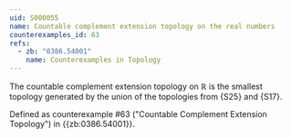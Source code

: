 ```yaml
---
uid: S000055
name: Countable complement extension topology on the real numbers
counterexamples_id: 63
refs:
  - zb: "0386.54001" 
    name: Counterexamples in Topology
---
```

The countable complement extension topology on $\mathbb{R}$ is the smallest topology generated by the union of the topologies from {S25} and {S17}.

Defined as counterexample #63 ("Countable Complement Extension Topology")
in {{zb:0386.54001}}.
